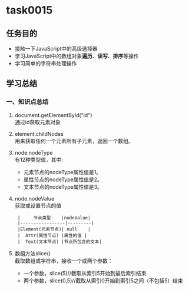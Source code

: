 ﻿# task0015
## 任务目的
- 接触一下JavaScript中的高级选择器
- 学习JavaScript中的数组对象**遍历**、**读写**、**排序**等操作
- 学习简单的字符串处理操作

## 学习总结
### 一、知识点总结
1. document.getElementById("id")  
通过id获取元素对象
2. element.childNodes  
用来获取任何一个元素所有子元素，返回一个数组。  
3. node.nodeType  
有12种类型值，其中:

    - 元素节点的nodeType属性值是1。
    - 属性节点的nodeType属性值是2。
    - 文本节点的nodeType属性值是3。
	
4. node.nodeValue  
获取或设置节点的值   
  
		|     节点类型    |nodeValue|
		|-----------------|---------|
		|Element(元素节点)| null    |
		|  Attr(属性节点) |属性的值 |
		|  Text(文本节点) |节点所包含的文本|  

5. 数组方法slice()  
截取数组或字符串，接收一个或两个参数：

    - 一个参数，slice(5)//截取从索引5开始到最后索引结束
    - 两个参数，slice(0,5)//截取从索引0开始到索引5之间（不包括5）结束


	